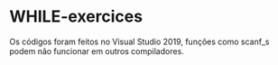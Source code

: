 # WHILE-exercices

Os códigos foram feitos no Visual Studio 2019, funções como scanf_s podem não funcionar em outros compiladores.
